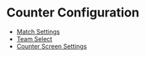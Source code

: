 # Counter Configuration

- [Match Settings](./match.md)
- [Team Select](./teams.md)
- [Counter Screen Settings](./counter.md)
